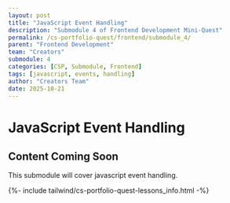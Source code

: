 ```yaml
---
layout: post
title: "JavaScript Event Handling"
description: "Submodule 4 of Frontend Development Mini-Quest"
permalink: /cs-portfolio-quest/frontend/submodule_4/
parent: "Frontend Development"
team: "Creators"
submodule: 4
categories: [CSP, Submodule, Frontend]
tags: [javascript, events, handling]
author: "Creators Team"
date: 2025-10-21
---
```


# JavaScript Event Handling

## Content Coming Soon
This submodule will cover javascript event handling.

{%- include tailwind/cs-portfolio-quest-lessons_info.html -%}